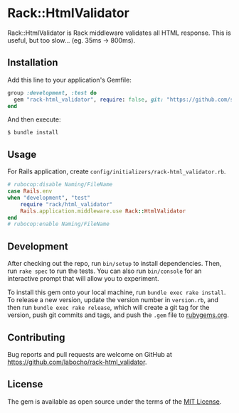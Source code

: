 # Rack::HtmlValidator

Rack::HtmlValidator is Rack middleware validates all HTML response. This is useful, but too slow... (eg. 35ms -> 800ms).


## Installation

Add this line to your application's Gemfile:

```ruby
group :development, :test do
  gem "rack-html_validator", require: false, git: "https://github.com/socioart/rack-html_validator.git"
end
```

And then execute:

    $ bundle install

## Usage

For Rails application, create `config/initializers/rack-html_validator.rb`.

```ruby
# rubocop:disable Naming/FileName
case Rails.env
when "development", "test"
    require "rack/html_validator"
    Rails.application.middleware.use Rack::HtmlValidator
end
# rubocop:enable Naming/FileName
```

## Development

After checking out the repo, run `bin/setup` to install dependencies. Then, run `rake spec` to run the tests. You can also run `bin/console` for an interactive prompt that will allow you to experiment.

To install this gem onto your local machine, run `bundle exec rake install`. To release a new version, update the version number in `version.rb`, and then run `bundle exec rake release`, which will create a git tag for the version, push git commits and tags, and push the `.gem` file to [rubygems.org](https://rubygems.org).

## Contributing

Bug reports and pull requests are welcome on GitHub at https://github.com/labocho/rack-html_validator.


## License

The gem is available as open source under the terms of the [MIT License](https://opensource.org/licenses/MIT).
